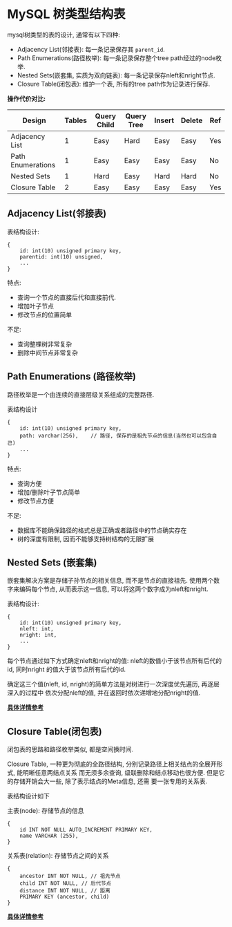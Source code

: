 # MySQL 树类型结构表

mysql树类型的表的设计, 通常有以下四种:

- Adjacency List(邻接表): 每一条记录保存其 `parent_id`.
- Path Enumerations(路径枚举): 每一条记录保存整个tree path经过的node枚举.
- Nested Sets(嵌套集, 实质为双向链表): 每一条记录保存nleft和nright节点.
- Closure Table(闭包表): 维护一个表, 所有的tree path作为记录进行保存.

**操作代价对比:**

| Design | Tables | Query Child | Query Tree | Insert | Delete | Ref |
| ------ | ------ | ----------- | ---------- | ------ | ------ | --- |
| Adjacency List | 1 | Easy | Hard | Easy | Easy | Yes |
| Path Enumerations | 1 | Easy | Easy | Easy | Easy | No |
| Nested Sets | 1 | Hard | Easy | Hard | Hard | No |
| Closure Table | 2 | Easy | Easy | Easy | Easy | Yes |


## Adjacency List(邻接表)

表结构设计:

```
{
    id: int(10) unsigned primary key,
    parentid: int(10) unsigned,
    ...
}
```

特点: 

- 查询一个节点的直接后代和直接前代.
- 增加叶子节点
- 修改节点的位置简单


不足:

- 查询整棵树非常复杂
- 删除中间节点非常复杂


## Path Enumerations (路径枚举)

路径枚举是一个由连续的直接层级关系组成的完整路径.

表结构设计
```
{
    id: int(10) unsigned primary key,
    path: varchar(256),    // 路径, 保存的是祖先节点的信息(当然也可以包含自己)
    ...
}
```

特点:

- 查询方便
- 增加/删除叶子节点简单
- 修改节点方便


不足:

- 数据库不能确保路径的格式总是正确或者路径中的节点确实存在
- 树的深度有限制, 因而不能够支持树结构的无限扩展


## Nested Sets (嵌套集)

嵌套集解决方案是存储子孙节点的相关信息, 而不是节点的直接祖先. 使用两个数字来编码每个节点,
从而表示这一信息, 可以将这两个数字成为nleft和nright.

表结构设计:
```
{
    id: int(10) unsigned primary key,
    nleft: int,
    nright: int,
    ...
}
```

每个节点通过如下方式确定nleft和nright的值: nleft的数值小于该节点所有后代的id, 同时nright
的值大于该节点所有后代的id.

确定这三个值(nleft, id, nright)的简单方法是对树进行一次深度优先遍历, 再逐层深入的过程中
依次分配nleft的值, 并在返回时依次递增地分配nright的值.

[**具体详情参考**](./tree/tree_nested_set.md)

## Closure Table(闭包表)

闭包表的思路和路径枚举类似, 都是空间换时间.

Closure Table, 一种更为彻底的全路径结构, 分别记录路径上相关结点的全展开形式, 能明晰任意两结点关系
而无须多余查询, 级联删除和结点移动也很方便. 但是它的存储开销会大一些, 除了表示结点的Meta信息, 还需
要一张专用的关系表.

表结构设计如下

主表(node): 存储节点的信息
```
{
    id INT NOT NULL AUTO_INCREMENT PRIMARY KEY,
    name VARCHAR (255),
}
```

关系表(relation): 存储节点之间的关系
```
{
    ancestor INT NOT NULL, // 祖先节点
    child INT NOT NULL, // 后代节点
    distance INT NOT NULL, // 距离
    PRIMARY KEY (ancestor, child)
}
```

[**具体详情参考**](./tree/tree_closure_table.md)
